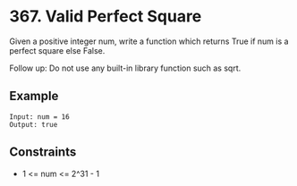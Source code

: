 # 367. Valid Perfect Square

Given a positive integer num, write a function which returns True if num is a perfect square else False.

Follow up: Do not use any built-in library function such as sqrt.

## Example

```
Input: num = 16
Output: true

```

## Constraints

- 1 <= num <= 2^31 - 1